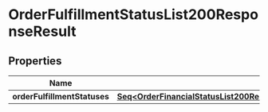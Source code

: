 

# OrderFulfillmentStatusList200ResponseResult


## Properties

Name | Type | Description | Notes
------------ | ------------- | ------------- | -------------
**orderFulfillmentStatuses** | [**Seq&lt;OrderFinancialStatusList200ResponseResultOrderFinancialStatusesInner&gt;**](OrderFinancialStatusList200ResponseResultOrderFinancialStatusesInner.md) |  |  [optional]



